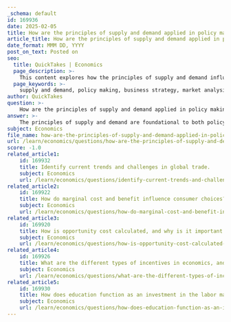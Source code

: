 ```yaml
---
_schema: default
id: 169936
date: 2025-02-05
title: How are the principles of supply and demand applied in policy making and business strategy?
article_title: How are the principles of supply and demand applied in policy making and business strategy?
date_format: MMM DD, YYYY
post_on_text: Posted on
seo:
  title: QuickTakes | Economics
  page_description: >-
    This content explores how the principles of supply and demand influence policy making and business strategy, highlighting their applications in market analysis, pricing strategies, regulatory decisions, and consumer behavior.
  page_keywords: >-
    supply and demand, policy making, business strategy, market analysis, pricing strategies, regulatory decisions, economic growth, crisis management, production decisions, resource allocation, market entry, consumer behavior
author: QuickTakes
question: >-
    How are the principles of supply and demand applied in policy making and business strategy?
answer: >-
    The principles of supply and demand are foundational to both policy making and business strategy, influencing decisions that affect economic outcomes. Here’s how these principles are applied in each context:\n\n### Policy Making\n\n1. **Market Analysis**: Policymakers utilize the supply and demand model to assess how various policies will impact market outcomes, such as prices and quantities of goods and services. For instance, when considering a tax on sugary drinks, policymakers analyze how this tax will shift the supply curve, potentially leading to higher prices and lower quantities sold.\n\n2. **Regulatory Decisions**: Understanding supply and demand helps in crafting regulations that aim to stabilize markets. For example, rent control policies are often justified by the need to make housing affordable. However, economists argue that such policies can lead to inefficiencies, as they distort the natural equilibrium of supply and demand.\n\n3. **Economic Growth**: Policymakers aim to foster economic growth by creating an environment where supply can meet demand effectively. This involves understanding the elasticity of demand and how changes in production costs can affect consumer behavior and overall market dynamics.\n\n4. **Crisis Management**: During crises, such as a pandemic, demand for certain goods (like medical supplies) can surge dramatically. Policymakers must respond quickly to ensure supply chains can meet this increased demand, often using supply and demand analysis to guide their interventions.\n\n### Business Strategy\n\n1. **Pricing Strategies**: Businesses rely on supply and demand analysis to set optimal pricing for their products. By understanding demand elasticity, companies can adjust prices to maximize revenue. For example, if demand for a product is highly elastic, a small increase in price could lead to a significant drop in quantity demanded.\n\n2. **Production Decisions**: Firms analyze supply and demand to determine production levels. If demand is expected to rise, businesses may increase production to avoid stockouts. Conversely, if demand is declining, they may reduce output to prevent excess inventory.\n\n3. **Resource Allocation**: Companies use supply and demand insights to allocate resources efficiently. For instance, if a particular product is in high demand, a business may choose to invest more in that product line, reallocating resources from less profitable areas.\n\n4. **Market Entry and Exit**: Understanding market dynamics through supply and demand helps businesses decide when to enter or exit a market. If demand is consistently high and supply is limited, it may be an opportune time for a new entrant to capture market share.\n\n5. **Consumer Behavior**: Businesses also study consumer behavior in relation to supply and demand. By understanding how consumers respond to price changes, companies can tailor their marketing strategies and product offerings to better meet market needs.\n\n### Conclusion\n\nIn summary, the principles of supply and demand are integral to both policy making and business strategy. They provide a framework for understanding market dynamics, guiding decisions that can lead to economic stability and growth. By analyzing how these forces interact, policymakers and business leaders can make informed choices that align with market realities.
subject: Economics
file_name: how-are-the-principles-of-supply-and-demand-applied-in-policy-making-and-business-strategy.md
url: /learn/economics/questions/how-are-the-principles-of-supply-and-demand-applied-in-policy-making-and-business-strategy
score: -1.0
related_article1:
    id: 169932
    title: Identify current trends and challenges in global trade.
    subject: Economics
    url: /learn/economics/questions/identify-current-trends-and-challenges-in-global-trade
related_article2:
    id: 169922
    title: How do marginal cost and benefit influence consumer choices?
    subject: Economics
    url: /learn/economics/questions/how-do-marginal-cost-and-benefit-influence-consumer-choices
related_article3:
    id: 169920
    title: How is opportunity cost calculated, and why is it important in decision making?
    subject: Economics
    url: /learn/economics/questions/how-is-opportunity-cost-calculated-and-why-is-it-important-in-decision-making
related_article4:
    id: 169926
    title: What are the different types of incentives in economics, and how do they affect consumer behavior?
    subject: Economics
    url: /learn/economics/questions/what-are-the-different-types-of-incentives-in-economics-and-how-do-they-affect-consumer-behavior
related_article5:
    id: 169930
    title: How does education function as an investment in the labor market?
    subject: Economics
    url: /learn/economics/questions/how-does-education-function-as-an-investment-in-the-labor-market
---
```


&nbsp;